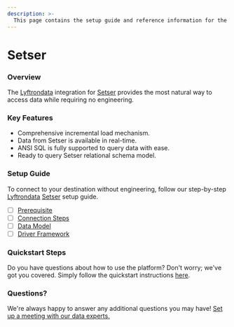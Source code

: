 ```yaml
---
description: >-
  This page contains the setup guide and reference information for the Setser source connector.
---
```


# Setser

### Overview

The [Lyftrondata](https://www.lyftrondata.com/) integration for [Setser](None) provides the most natural way to access data while requiring no engineering.

### Key Features

* Comprehensive incremental load mechanism.
* Data from Setser is available in real-time.&#x20;
* ANSI SQL is fully supported to query data with ease.
* Ready to query Setser relational schema model.

### Setup Guide

To connect to your destination without engineering, follow our step-by-step [Lyftrondata](https://www.lyftrondata.com/)  [Setser](None) setup guide.

* [ ] [Prerequisite](prerequisite.md)
* [ ] [Connection Steps](connection-steps.md)
* [ ] [Data Model](data-model/erd.md)
* [ ] [Driver Framework](driver-framework/)

### Quickstart Steps

Do you have questions about how to use the platform? Don't worry; we've got you covered. Simply follow the quickstart instructions [here](../README.md).

### Questions? <a href="#questions" id="questions"></a>

We're always happy to answer any additional questions you may have! [Set up a meeting with our data experts.](https://www.lyftrondata.com/book-a-meeting/)

